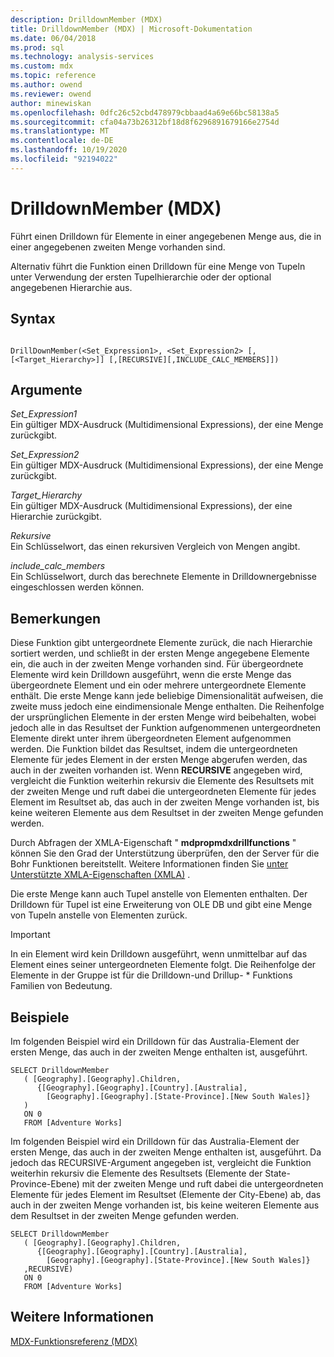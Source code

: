 ```yaml
---
description: DrilldownMember (MDX)
title: DrilldownMember (MDX) | Microsoft-Dokumentation
ms.date: 06/04/2018
ms.prod: sql
ms.technology: analysis-services
ms.custom: mdx
ms.topic: reference
ms.author: owend
ms.reviewer: owend
author: minewiskan
ms.openlocfilehash: 0dfc26c52cbd478979cbbaad4a69e66bc58138a5
ms.sourcegitcommit: cfa04a73b26312bf18d8f6296891679166e2754d
ms.translationtype: MT
ms.contentlocale: de-DE
ms.lasthandoff: 10/19/2020
ms.locfileid: "92194022"
---
```

# <a name="drilldownmember-mdx"></a>DrilldownMember (MDX)


  Führt einen Drilldown für Elemente in einer angegebenen Menge aus, die in einer angegebenen zweiten Menge vorhanden sind.  
  
 Alternativ führt die Funktion einen Drilldown für eine Menge von Tupeln unter Verwendung der ersten Tupelhierarchie oder der optional angegebenen Hierarchie aus.  
  
## <a name="syntax"></a>Syntax  
  
```  
  
DrillDownMember(<Set_Expression1>, <Set_Expression2> [,[<Target_Hierarchy>]] [,[RECURSIVE][,INCLUDE_CALC_MEMBERS]])  
```  
  
## <a name="arguments"></a>Argumente  
 *Set_Expression1*  
 Ein gültiger MDX-Ausdruck (Multidimensional Expressions), der eine Menge zurückgibt.  
  
 *Set_Expression2*  
 Ein gültiger MDX-Ausdruck (Multidimensional Expressions), der eine Menge zurückgibt.  
  
 *Target_Hierarchy*  
 Ein gültiger MDX-Ausdruck (Multidimensional Expressions), der eine Hierarchie zurückgibt.  
  
 *Rekursive*  
 Ein Schlüsselwort, das einen rekursiven Vergleich von Mengen angibt.  
  
 *include_calc_members*  
 Ein Schlüsselwort, durch das berechnete Elemente in Drilldownergebnisse eingeschlossen werden können.  
  
## <a name="remarks"></a>Bemerkungen  
 Diese Funktion gibt untergeordnete Elemente zurück, die nach Hierarchie sortiert werden, und schließt in der ersten Menge angegebene Elemente ein, die auch in der zweiten Menge vorhanden sind. Für übergeordnete Elemente wird kein Drilldown ausgeführt, wenn die erste Menge das übergeordnete Element und ein oder mehrere untergeordnete Elemente enthält. Die erste Menge kann jede beliebige Dimensionalität aufweisen, die zweite muss jedoch eine eindimensionale Menge enthalten. Die Reihenfolge der ursprünglichen Elemente in der ersten Menge wird beibehalten, wobei jedoch alle in das Resultset der Funktion aufgenommenen untergeordneten Elemente direkt unter ihrem übergeordneten Element aufgenommen werden. Die Funktion bildet das Resultset, indem die untergeordneten Elemente für jedes Element in der ersten Menge abgerufen werden, das auch in der zweiten vorhanden ist. Wenn **RECURSIVE** angegeben wird, vergleicht die Funktion weiterhin rekursiv die Elemente des Resultsets mit der zweiten Menge und ruft dabei die untergeordneten Elemente für jedes Element im Resultset ab, das auch in der zweiten Menge vorhanden ist, bis keine weiteren Elemente aus dem Resultset in der zweiten Menge gefunden werden.  
  
 Durch Abfragen der XMLA-Eigenschaft " **mdpropmdxdrillfunctions** " können Sie den Grad der Unterstützung überprüfen, den der Server für die Bohr Funktionen bereitstellt. Weitere Informationen finden Sie [unter Unterstützte XMLA-Eigenschaften &#40;XMLA&#41;](/analysis-services/xmla/xml-elements-properties/propertylist-element-supported-xmla-properties) .  
  
 Die erste Menge kann auch Tupel anstelle von Elementen enthalten. Der Drilldown für Tupel ist eine Erweiterung von OLE DB und gibt eine Menge von Tupeln anstelle von Elementen zurück.  
  
> [!IMPORTANT]  
>  In ein Element wird kein Drilldown ausgeführt, wenn unmittelbar auf das Element eines seiner untergeordneten Elemente folgt. Die Reihenfolge der Elemente in der Gruppe ist für die Drilldown-und Drillup- \* Funktions Familien von Bedeutung.  
  
## <a name="examples"></a>Beispiele  
 Im folgenden Beispiel wird ein Drilldown für das Australia-Element der ersten Menge, das auch in der zweiten Menge enthalten ist, ausgeführt.  
  
```  
SELECT DrilldownMember   
   ( [Geography].[Geography].Children,  
      {[Geography].[Geography].[Country].[Australia],  
        [Geography].[Geography].[State-Province].[New South Wales]}  
   )  
   ON 0  
   FROM [Adventure Works]  
```  
  
 Im folgenden Beispiel wird ein Drilldown für das Australia-Element der ersten Menge, das auch in der zweiten Menge enthalten ist, ausgeführt. Da jedoch das RECURSIVE-Argument angegeben ist, vergleicht die Funktion weiterhin rekursiv die Elemente des Resultsets (Elemente der State-Province-Ebene) mit der zweiten Menge und ruft dabei die untergeordneten Elemente für jedes Element im Resultset (Elemente der City-Ebene) ab, das auch in der zweiten Menge vorhanden ist, bis keine weiteren Elemente aus dem Resultset in der zweiten Menge gefunden werden.  
  
```  
SELECT DrilldownMember   
   ( [Geography].[Geography].Children,  
      {[Geography].[Geography].[Country].[Australia],  
        [Geography].[Geography].[State-Province].[New South Wales]}  
   ,RECURSIVE)  
   ON 0  
   FROM [Adventure Works]  
```  
  
## <a name="see-also"></a>Weitere Informationen  
 [MDX-Funktionsreferenz &#40;MDX&#41;](../mdx/mdx-function-reference-mdx.md)  
  
